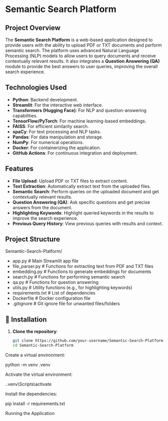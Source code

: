 # Semantic Search Platform

## Project Overview

The **Semantic Search Platform** is a web-based application designed to provide users with the ability to upload PDF or TXT documents and perform semantic search. The platform uses advanced Natural Language Processing (NLP) models to allow users to query documents and receive contextually relevant results. It also integrates a **Question Answering (QA)** module to provide the best answers to user queries, improving the overall search experience.

## Technologies Used

- **Python**: Backend development.
- **Streamlit**: For the interactive web interface.
- **Transformers (Hugging Face)**: For NLP and question-answering capabilities.
- **TensorFlow/PyTorch**: For machine learning-based embeddings.
- **FAISS**: For efficient similarity search.
- **spaCy**: For text processing and NLP tasks.
- **Pandas**: For data manipulation and storage.
- **NumPy**: For numerical operations.
- **Docker**: For containerizing the application.
- **GitHub Actions**: For continuous integration and deployment.

## Features

- **File Upload**: Upload PDF or TXT files to extract content.
- **Text Extraction**: Automatically extract text from the uploaded files.
- **Semantic Search**: Perform queries on the uploaded document and get contextually relevant results.
- **Question Answering (QA)**: Ask specific questions and get precise answers from the document.
- **Highlighting Keywords**: Highlight queried keywords in the results to improve the search experience.
- **Previous Query History**: View previous queries with results and context.

## Project Structure

Semantic-Search-Platform/
- app.py # Main Streamlit app file
- file_parser.py # Functions for extracting text from PDF and TXT files
- embedding.py # Functions to generate embeddings for documents
- search.py # Functions for performing semantic search
- qa.py # Functions for question answering
- utils.py # Utility functions (e.g., for highlighting keywords)
- requirements.txt # List of dependencies
- Dockerfile # Docker configuration file
- .gitignore # Git ignore file for unwanted files/folders


## 🔧 Installation

1. **Clone the repository**:

   ```bash
   git clone https://github.com/your-username/Semantic-Search-Platform.git
   cd Semantic-Search-Platform

Create a virtual environment:

python -m venv .venv

Activate the virtual environment:

.\.venv\Scripts\activate

Install the dependencies:

pip install -r requirements.txt

Running the Application
